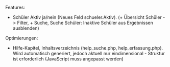 ﻿
Features: 
* Schüler Aktiv ja/nein (Neues Feld schueler.Aktiv). (+ Übersicht Schüler -> Filter, + Suche, Suche Schüler: Inaktive Schüler aus Ergebnissen ausblenden) 

Optimierungen: 
* Hilfe-Kapitel, Inhaltsverzeichnis (help_suche.php, help_erfassung.php). Wird automatisch generiert, jedoch aktuell nur eindimensional - Struktur ist erforderlich (JavaScript muss angepasst werden) 

